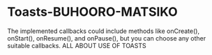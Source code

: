 # Toasts-BUHOORO-MATSIKO
The implemented callbacks could include methods like onCreate(), onStart(), onResume(), and onPause(), but you can choose any other suitable callbacks. 
ALL ABOUT USE OF TOASTS
